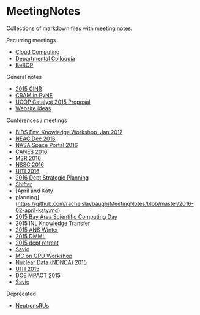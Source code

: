 # MeetingNotes
Collections of markdown files with meeting notes:

Recurring meetings
* [Cloud Computing](https://github.com/rachelslaybaugh/MeetingNotes/blob/master/cloud-computing.md)
* [Departmental Colloquia](https://github.com/rachelslaybaugh/MeetingNotes/blob/master/colloquia.md)
* [BeBOP](https://github.com/rachelslaybaugh/MeetingNotes/blob/master/BeBOP.md)

General notes
* [2015 CINR](https://github.com/rachelslaybaugh/MeetingNotes/blob/master/2015-cinr.md)
* [CRAM in PyNE](https://github.com/rachelslaybaugh/MeetingNotes/blob/master/cram-pyne.md)
* [UCOP Catalyst 2015 Proposal](https://github.com/rachelslaybaugh/MeetingNotes/blob/master/ucop-catalyst-2015.md)
* [Website ideas](https://github.com/rachelslaybaugh/MeetingNotes/blob/master/website-ideas.md)


Conferences / meetings
* [BIDS Env. Knowledge Workshop, Jan 2017](https://github.com/rachelslaybaugh/MeetingNotes/blob/master/2017-01-env-bids.md)
* [NEAC Dec 2016](https://github.com/rachelslaybaugh/MeetingNotes/blob/master/2016-12-neac.md)
* [NASA Space Portal 2016](https://github.com/rachelslaybaugh/MeetingNotes/blob/master/2016-11-nasa.md)
* [CANES 2016](https://github.com/rachelslaybaugh/MeetingNotes/blob/master/2016-11-canes.md)
* [MSR 2016](https://github.com/rachelslaybaugh/MeetingNotes/blob/master/2016-10-msr.md)
* [NSSC 2016](https://github.com/rachelslaybaugh/MeetingNotes/blob/master/2016-09-nssc.md)
* [UITI 2016](https://github.com/rachelslaybaugh/MeetingNotes/blob/master/2016-uiti.md)
* [2016 Dept Strategic Planning](https://github.com/rachelslaybaugh/MeetingNotes/blob/master/2016-dept-strategic.md)
* [Shifter](https://github.com/rachelslaybaugh/MeetingNotes/blob/master/2016-04-shifter.md)
* [April and Katy
* planning](https://github.com/rachelslaybaugh/MeetingNotes/blob/master/2016-02-april-katy.md)
* [2015 Bay Area Scientific Computing Day](https://github.com/rachelslaybaugh/MeetingNotes/blob/master/2015-bascd.md)
* [2015 INL Knowledge Transfer](https://github.com/rachelslaybaugh/MeetingNotes/blob/master/2015-11-knowledge-transfer.md)
* [2015 ANS Winter](https://github.com/rachelslaybaugh/MeetingNotes/blob/master/2015-11-ANS.md)
* [2015 DMML](https://github.com/rachelslaybaugh/MeetingNotes/blob/master/2015-dmml.md)
* [2015 dept retreat](https://github.com/rachelslaybaugh/MeetingNotes/blob/master/2015-dept.retreat.md)
* [Savio](https://github.com/rachelslaybaugh/MeetingNotes/blob/master/2015-06-savio.md)
* [MC on GPU Workshop](https://github.com/rachelslaybaugh/MeetingNotes/blob/master/2015-mc-gpu.md)
* [Nuclear Data (NDNCA) 2015](https://github.com/rachelslaybaugh/MeetingNotes/blob/master/2015-ndnca.md)
* [UITI 2015](https://github.com/rachelslaybaugh/MeetingNotes/blob/master/2015-uiti.md)
* [DOE MPACT 2015](https://github.com/rachelslaybaugh/MeetingNotes/blob/master/2015-mpact.md)
* [Savio](https://github.com/rachelslaybaugh/MeetingNotes/blob/master/2015-06-savio.md)

Deprecated
* [NeutronsRUs](https://github.com/rachelslaybaugh/MeetingNotes/blob/master/NeutronsRUs.md)
